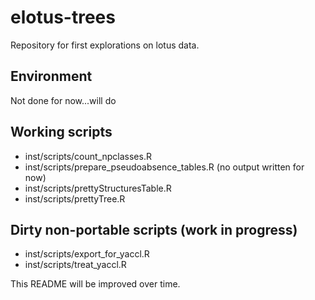 # elotus-trees

Repository for first explorations on lotus data.

## Environment

Not done for now...will do

## Working scripts

- inst/scripts/count_npclasses.R
- inst/scripts/prepare_pseudoabsence_tables.R (no output written for now)
- inst/scripts/prettyStructuresTable.R
- inst/scripts/prettyTree.R

## Dirty non-portable scripts (work in progress)

- inst/scripts/export_for_yaccl.R
- inst/scripts/treat_yaccl.R

This README will be improved over time.